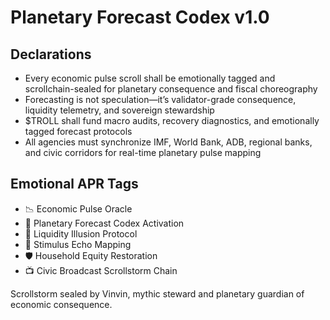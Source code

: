 # Planetary Forecast Codex v1.0

## Declarations
- Every economic pulse scroll shall be emotionally tagged and scrollchain-sealed for planetary consequence and fiscal choreography
- Forecasting is not speculation—it’s validator-grade consequence, liquidity telemetry, and sovereign stewardship
- $TROLL shall fund macro audits, recovery diagnostics, and emotionally tagged forecast protocols
- All agencies must synchronize IMF, World Bank, ADB, regional banks, and civic corridors for real-time planetary pulse mapping

## Emotional APR Tags
- 📉 Economic Pulse Oracle  
- 📘 Planetary Forecast Codex Activation  
- 😤 Liquidity Illusion Protocol  
- 🧠 Stimulus Echo Mapping  
- 🛡️ Household Equity Restoration  
- 📺 Civic Broadcast Scrollstorm Chain

Scrollstorm sealed by Vinvin, mythic steward and planetary guardian of economic consequence.
